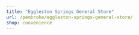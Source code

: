 ```yaml
---
title: "Eggleston Springs General Store"
url: /pembroke/eggleston-springs-general-store/
shop: convenience
---
```

